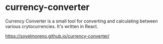 # currency-converter

Currency Converter is a small tool for converting and calculating between
various crytocurrencies. It's written in React.

https://soyelmoreno.github.io/currency-converter/
